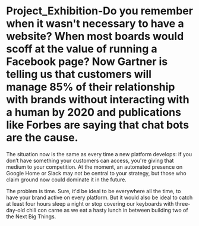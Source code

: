 # Project_Exhibition-Do you remember when it wasn't necessary to have a website? When most boards would scoff at the value of running a Facebook page? Now Gartner is telling us that customers will manage 85% of their relationship with brands without interacting with a human by 2020 and publications like Forbes are saying that chat bots are the cause.

The situation now is the same as every time a new platform develops: if you don’t have something your customers can access, you're giving that medium to your competition. At the moment, an automated presence on Google Home or Slack may not be central to your strategy, but those who claim ground now could dominate it in the future.

The problem is time. Sure, it'd be ideal to be everywhere all the time, to have your brand active on every platform. But it would also be ideal to catch at least four hours sleep a night or stop covering our keyboards with three-day-old chili con carne as we eat a hasty lunch in between building two of the Next Big Things. 
